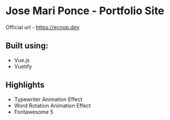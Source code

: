 # Jose Mari Ponce - Portfolio Site
Official url - https://ecnop.dev

## Built using:
- Vue.js
- Vuetify 

## Highlights
- Typewriter Animation Effect
- Word Rotation Animation Effect
- Fontawesome 5

